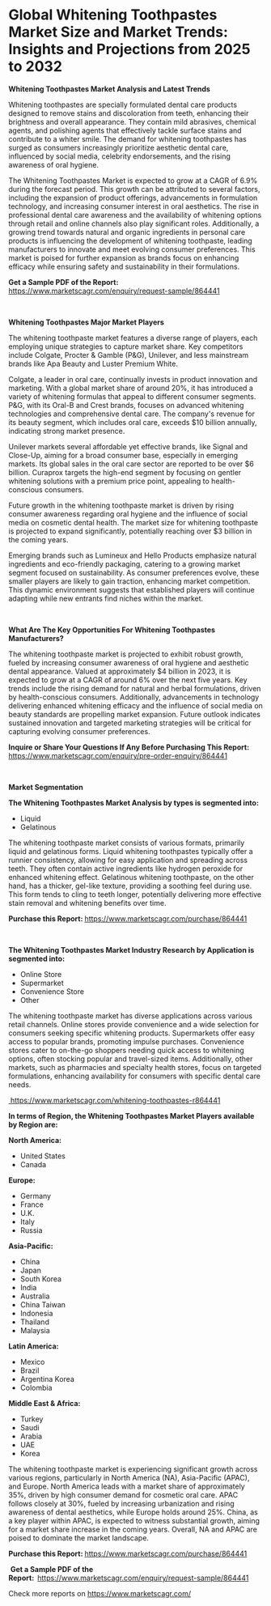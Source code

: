 <p><h1>Global Whitening Toothpastes Market Size and Market Trends: Insights and Projections from 2025 to 2032</h1></p><p><strong>Whitening Toothpastes Market Analysis and Latest Trends</strong></p>
<p><p>Whitening toothpastes are specially formulated dental care products designed to remove stains and discoloration from teeth, enhancing their brightness and overall appearance. They contain mild abrasives, chemical agents, and polishing agents that effectively tackle surface stains and contribute to a whiter smile. The demand for whitening toothpastes has surged as consumers increasingly prioritize aesthetic dental care, influenced by social media, celebrity endorsements, and the rising awareness of oral hygiene.</p><p>The Whitening Toothpastes Market is expected to grow at a CAGR of 6.9% during the forecast period. This growth can be attributed to several factors, including the expansion of product offerings, advancements in formulation technology, and increasing consumer interest in oral aesthetics. The rise in professional dental care awareness and the availability of whitening options through retail and online channels also play significant roles. Additionally, a growing trend towards natural and organic ingredients in personal care products is influencing the development of whitening toothpaste, leading manufacturers to innovate and meet evolving consumer preferences. This market is poised for further expansion as brands focus on enhancing efficacy while ensuring safety and sustainability in their formulations.</p></p>
<p><strong>Get a Sample PDF of the Report:&nbsp;</strong> <a href="https://www.marketscagr.com/enquiry/request-sample/864441?utm_campaign=2482&utm_medium=2&utm_source=Github&utm_content=ia&utm_term=05042025&utm_id=whitening-toothpastes">https://www.marketscagr.com/enquiry/request-sample/864441</a></p>
<p>&nbsp;</p>
<p><strong>Whitening Toothpastes Major Market Players</strong></p>
<p><p>The whitening toothpaste market features a diverse range of players, each employing unique strategies to capture market share. Key competitors include Colgate, Procter & Gamble (P&G), Unilever, and less mainstream brands like Apa Beauty and Luster Premium White.</p><p>Colgate, a leader in oral care, continually invests in product innovation and marketing. With a global market share of around 20%, it has introduced a variety of whitening formulas that appeal to different consumer segments. P&G, with its Oral-B and Crest brands, focuses on advanced whitening technologies and comprehensive dental care. The company's revenue for its beauty segment, which includes oral care, exceeds $10 billion annually, indicating strong market presence.</p><p>Unilever markets several affordable yet effective brands, like Signal and Close-Up, aiming for a broad consumer base, especially in emerging markets. Its global sales in the oral care sector are reported to be over $6 billion. Curaprox targets the high-end segment by focusing on gentler whitening solutions with a premium price point, appealing to health-conscious consumers.</p><p>Future growth in the whitening toothpaste market is driven by rising consumer awareness regarding oral hygiene and the influence of social media on cosmetic dental health. The market size for whitening toothpaste is projected to expand significantly, potentially reaching over $3 billion in the coming years. </p><p>Emerging brands such as Lumineux and Hello Products emphasize natural ingredients and eco-friendly packaging, catering to a growing market segment focused on sustainability. As consumer preferences evolve, these smaller players are likely to gain traction, enhancing market competition. This dynamic environment suggests that established players will continue adapting while new entrants find niches within the market.</p></p>
<p>&nbsp;</p>
<p><strong>What Are The Key Opportunities For Whitening Toothpastes Manufacturers?</strong></p>
<p><p>The whitening toothpaste market is projected to exhibit robust growth, fueled by increasing consumer awareness of oral hygiene and aesthetic dental appearance. Valued at approximately $4 billion in 2023, it is expected to grow at a CAGR of around 6% over the next five years. Key trends include the rising demand for natural and herbal formulations, driven by health-conscious consumers. Additionally, advancements in technology delivering enhanced whitening efficacy and the influence of social media on beauty standards are propelling market expansion. Future outlook indicates sustained innovation and targeted marketing strategies will be critical for capturing evolving consumer preferences.</p></p>
<p><strong>Inquire or Share Your Questions If Any Before Purchasing This Report:</strong> <a href="https://www.marketscagr.com/enquiry/pre-order-enquiry/864441?utm_campaign=2482&utm_medium=2&utm_source=Github&utm_content=ia&utm_term=05042025&utm_id=whitening-toothpastes">https://www.marketscagr.com/enquiry/pre-order-enquiry/864441</a></p>
<p>&nbsp;</p>
<p><strong>Market Segmentation</strong></p>
<p><strong>The Whitening Toothpastes Market Analysis by types is segmented into:</strong></p>
<p><ul><li>Liquid</li><li>Gelatinous</li></ul></p>
<p><p>The whitening toothpaste market consists of various formats, primarily liquid and gelatinous forms. Liquid whitening toothpastes typically offer a runnier consistency, allowing for easy application and spreading across teeth. They often contain active ingredients like hydrogen peroxide for enhanced whitening effect. Gelatinous whitening toothpaste, on the other hand, has a thicker, gel-like texture, providing a soothing feel during use. This form tends to cling to teeth longer, potentially delivering more effective stain removal and whitening benefits over time.</p></p>
<p><strong>Purchase this Report:&nbsp;</strong><a href="https://www.marketscagr.com/purchase/864441?utm_campaign=2482&utm_medium=2&utm_source=Github&utm_content=ia&utm_term=05042025&utm_id=whitening-toothpastes">https://www.marketscagr.com/purchase/864441</a></p>
<p>&nbsp;</p>
<p><strong>The Whitening Toothpastes Market Industry Research by Application is segmented into:</strong></p>
<p><ul><li>Online Store</li><li>Supermarket</li><li>Convenience Store</li><li>Other</li></ul></p>
<p><p>The whitening toothpaste market has diverse applications across various retail channels. Online stores provide convenience and a wide selection for consumers seeking specific whitening products. Supermarkets offer easy access to popular brands, promoting impulse purchases. Convenience stores cater to on-the-go shoppers needing quick access to whitening options, often stocking popular and travel-sized items. Additionally, other markets, such as pharmacies and specialty health stores, focus on targeted formulations, enhancing availability for consumers with specific dental care needs.</p></p>
<p><a href="https://www.marketscagr.com/whitening-toothpastes-r864441?utm_campaign=2482&utm_medium=2&utm_source=Github&utm_content=ia&utm_term=05042025&utm_id=whitening-toothpastes">&nbsp;https://www.marketscagr.com/whitening-toothpastes-r864441</a></p>
<p><strong>In terms of Region, the Whitening Toothpastes Market Players available by Region are:</strong></p>
<p>
    <p> <strong> North America: </strong>
        <ul>
            <li>United States</li>
            <li>Canada</li>
        </ul>
        </p> 
    <p> <strong> Europe: </strong>
        <ul>
            <li>Germany</li>
            <li>France</li>
            <li>U.K.</li>
            <li>Italy</li>
            <li>Russia</li>
        </ul>
        </p> 
    <p> <strong> Asia-Pacific: </strong>
        <ul>
            <li>China</li>
            <li>Japan</li>
            <li>South Korea</li>
            <li>India</li>
            <li>Australia</li>
            <li>China Taiwan</li>
            <li>Indonesia</li>
            <li>Thailand</li>
            <li>Malaysia</li>
        </ul>
        </p> 
    <p> <strong> Latin America: </strong>
        <ul>
            <li>Mexico</li>
            <li>Brazil</li>
            <li>Argentina Korea</li>
            <li>Colombia</li>
        </ul>
        </p> 
    <p> <strong> Middle East & Africa: </strong>
        <ul>
            <li>Turkey</li>
            <li>Saudi</li>
            <li>Arabia</li>
            <li>UAE</li>
            <li>Korea</li>
        </ul>
    </p>
    </p>
<p><p>The whitening toothpaste market is experiencing significant growth across various regions, particularly in North America (NA), Asia-Pacific (APAC), and Europe. North America leads with a market share of approximately 35%, driven by high consumer demand for cosmetic oral care. APAC follows closely at 30%, fueled by increasing urbanization and rising awareness of dental aesthetics, while Europe holds around 25%. China, as a key player within APAC, is expected to witness substantial growth, aiming for a market share increase in the coming years. Overall, NA and APAC are poised to dominate the market landscape.</p></p>
<p><strong>Purchase this Report: </strong><a href="https://www.marketscagr.com/purchase/864441?utm_campaign=2482&utm_medium=2&utm_source=Github&utm_content=ia&utm_term=05042025&utm_id=whitening-toothpastes">https://www.marketscagr.com/purchase/864441</a></p>
<p>&nbsp;<strong>Get a Sample PDF of the Report:&nbsp;&nbsp;</strong><a href="https://www.marketscagr.com/enquiry/request-sample/864441?utm_campaign=2482&utm_medium=2&utm_source=Github&utm_content=ia&utm_term=05042025&utm_id=whitening-toothpastes">https://www.marketscagr.com/enquiry/request-sample/864441</a></p>
<p><strong></strong></p>
<p>Check more reports on <a href="https://www.marketscagr.com/?utm_campaign=2482&utm_medium=2&utm_source=Github&utm_content=ia&utm_term=05042025&utm_id=whitening-toothpastes">https://www.marketscagr.com/</a></p>